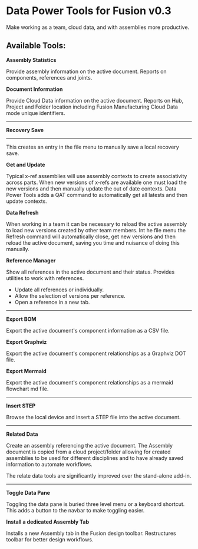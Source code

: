 # Data Power Tools for Fusion v0.3

Make working as a team, cloud data, and with assemblies more productive.

## Available Tools:

**Assembly Statistics**

Provide assembly information on the active document. Reports on components, references and joints.

**Document Information**

Provide Cloud Data information on the active document. Reports on Hub, Project and Folder location including Fusion Manufacturing Cloud Data mode unique identifiers.

---

**Recovery Save**

---

This creates an entry in the file menu to manually save a local recovery save.

**Get and Update**

Typical x-ref assemblies will use assembly contexts to create associativity across parts. When new versions of x-refs are available one must load the new versions and then manually update the out of date contexts. Data Power Tools adds a QAT command to automatically get all latests and then update contexts.

**Data Refresh**

When working in a team it can be necessary to reload the active assembly to load new versions created by other team members. Int he file menu the Refresh command will automatically close, get new versions and then reload the active document, saving you time and nuisance of doing this manually.

**Reference Manager**

Show all references in the active document and their status. Provides utilities to work with references.

- Update all references or individually.
- Allow the selection of versions per reference.
- Open a reference in a new tab.

---

**Export BOM**

Export the active document's component information as a CSV file.

**Export Graphviz**

Export the active document's component relationships as a Graphviz DOT file.

**Export Mermaid**

Export the active document's component relationships as a mermaid flowchart md file.

---

**Insert STEP**

Browse the local device and insert a STEP file into the active document.

---

**Related Data**

Create an assembly referencing the active document. The Assembly document is copied from a cloud project/folder allowing for created assemblies to be used for different disciplines and to have already saved information to automate workflows.

The relate data tools are significantly improved over the stand-alone add-in.

---

**Toggle Data Pane**

Toggling the data pane is buried three level menu or a keyboard shortcut. This adds a button to the navbar to make toggling easier.

**Install a dedicated Assembly Tab**

Installs a new Assembly tab in the Fusion design toolbar. Restructures toolbar for better design workflows.  
